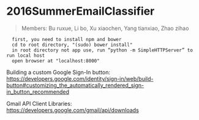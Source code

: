 # 2016SummerEmailClassifier
> Members: Bu ruxue, Li bo, Xu xiaochen, Yang tianxiao, Zhao zihao
      
      first, you need to install npm and bower
      cd to root directory, "(sudo) bower install"
      in root directory not app use, run “python -m SimpleHTTPServer” to run local host
      open browser at "localhost:8000" 


Building a custom Google Sign-In button: https://developers.google.com/identity/sign-in/web/build-button#customizing_the_automatically_rendered_sign-in_button_recommended

Gmail API Client Libraries: https://developers.google.com/gmail/api/downloads
